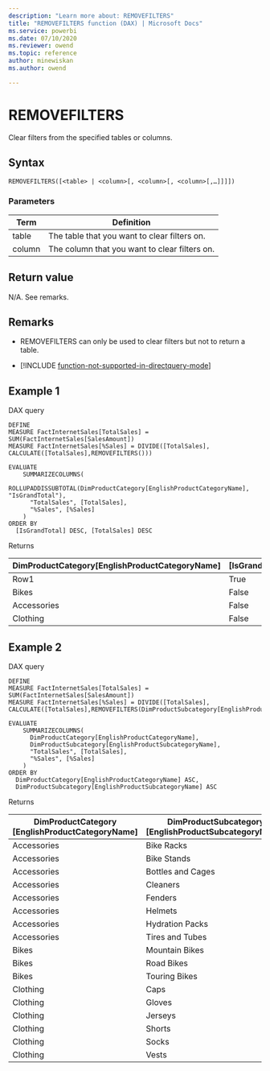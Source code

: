```yaml
---
description: "Learn more about: REMOVEFILTERS"
title: "REMOVEFILTERS function (DAX) | Microsoft Docs"
ms.service: powerbi 
ms.date: 07/10/2020
ms.reviewer: owend
ms.topic: reference
author: minewiskan
ms.author: owend

---
```

# REMOVEFILTERS

Clear filters from the specified tables or columns.
  
## Syntax  
  
```dax
REMOVEFILTERS([<table> | <column>[, <column>[, <column>[,…]]]])
```
  
### Parameters
  
|Term|Definition|  
|--------|--------------|  
|table|The table that you want to clear filters on. |  
|column|The column that you want to clear filters on.|  
  
## Return value

N/A. See remarks.
  
## Remarks  

- REMOVEFILTERS can only be used to clear filters but not to return a table.

- [!INCLUDE [function-not-supported-in-directquery-mode](includes/function-not-supported-in-directquery-mode.md)]

## Example 1

DAX query

```dax
DEFINE
MEASURE FactInternetSales[TotalSales] = SUM(FactInternetSales[SalesAmount])
MEASURE FactInternetSales[%Sales] = DIVIDE([TotalSales], CALCULATE([TotalSales],REMOVEFILTERS()))

EVALUATE
    SUMMARIZECOLUMNS(
      ROLLUPADDISSUBTOTAL(DimProductCategory[EnglishProductCategoryName], "IsGrandTotal"),
      "TotalSales", [TotalSales],
      "%Sales", [%Sales]
    )
ORDER BY
  [IsGrandTotal] DESC, [TotalSales] DESC 
```

Returns

|DimProductCategory[EnglishProductCategoryName] | [IsGrandTotal] |[TotalSales]  |[%Sales]  |
|---------|---------|---------|---------|
|Row1     |   True      |   29358677.2207      |     1    |
|Bikes     |  False       |   28318144.6507      |   0.964557920570538      |
|Accessories    | False        |    700759.96     |   0.023868921434441      |
|Clothing    |  False       |   339772.61      |    0.0115731579950215     |

## Example 2

DAX query

```dax
DEFINE
MEASURE FactInternetSales[TotalSales] = SUM(FactInternetSales[SalesAmount])
MEASURE FactInternetSales[%Sales] = DIVIDE([TotalSales], CALCULATE([TotalSales],REMOVEFILTERS(DimProductSubcategory[EnglishProductSubcategoryName])))

EVALUATE
    SUMMARIZECOLUMNS(
      DimProductCategory[EnglishProductCategoryName],
      DimProductSubcategory[EnglishProductSubcategoryName],
      "TotalSales", [TotalSales],
      "%Sales", [%Sales]
    )
ORDER BY
  DimProductCategory[EnglishProductCategoryName] ASC,
  DimProductSubcategory[EnglishProductSubcategoryName] ASC
```

Returns

|DimProductCategory [EnglishProductCategoryName]  |DimProductSubcategory [EnglishProductSubcategoryName]  |[TotalSales]  |[%Sales] |
|---------|---------|---------|---------|
|Accessories     |   Bike Racks      |   39360      |   0.05616759      |
|Accessories     |   Bike Stands      |   39591      |   0.05649723     |
|Accessories     |   Bottles and Cages      |   56798.19      |   0.08105228      |
|Accessories     |   Cleaners      |   7218.6      |   0.0103011      |
|Accessories     |   Fenders      |   46619.58      |   0.06652717      |
|Accessories     |   Helmets     |   225335.6      |   0.3215589      |
|Accessories     |   Hydration Packs      |   40307.67      |   0.05751994      |
|Accessories     |   Tires and Tubes      |   245529.32      |   0.35037578      |
|Bikes     |   Mountain Bikes     |   9952759.564      |   0.35146228      |
|Bikes     |   Road Bikes      |  14520584.04       |   0.51276608      |
|Bikes     |   Touring Bikes      |  3844801.05       |   0.13577164     |
|Clothing     |   Caps      |  19688.1       |   0.05794493      |
|Clothing     |   Gloves      |  35020.7       |   0.10307099      |
|Clothing     |   Jerseys      |  172950.68       |   0.5090189      |
|Clothing     |   Shorts     |  71319.81      |   0.20990453      |
|Clothing     |   Socks      |  5106.32      |   0.01502864      |
|Clothing     |   Vests      |  35687       |   0.10503201      |
